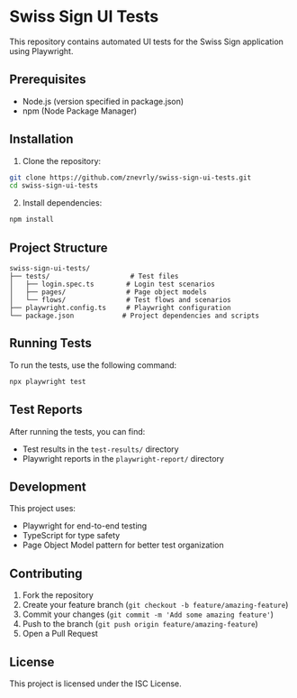 # Swiss Sign UI Tests

This repository contains automated UI tests for the Swiss Sign application using Playwright.

## Prerequisites

- Node.js (version specified in package.json)
- npm (Node Package Manager)

## Installation

1. Clone the repository:
```bash
git clone https://github.com/znevrly/swiss-sign-ui-tests.git
cd swiss-sign-ui-tests
```

2. Install dependencies:
```bash
npm install
```

## Project Structure

```
swiss-sign-ui-tests/
├── tests/                    # Test files
│   ├── login.spec.ts        # Login test scenarios
│   ├── pages/               # Page object models
│   └── flows/               # Test flows and scenarios
├── playwright.config.ts     # Playwright configuration
└── package.json            # Project dependencies and scripts
```

## Running Tests

To run the tests, use the following command:

```bash
npx playwright test
```

## Test Reports

After running the tests, you can find:
- Test results in the `test-results/` directory
- Playwright reports in the `playwright-report/` directory

## Development

This project uses:
- Playwright for end-to-end testing
- TypeScript for type safety
- Page Object Model pattern for better test organization

## Contributing

1. Fork the repository
2. Create your feature branch (`git checkout -b feature/amazing-feature`)
3. Commit your changes (`git commit -m 'Add some amazing feature'`)
4. Push to the branch (`git push origin feature/amazing-feature`)
5. Open a Pull Request

## License

This project is licensed under the ISC License. 